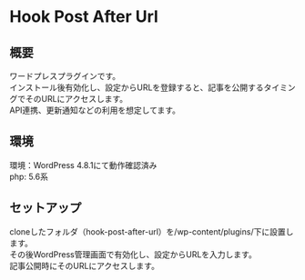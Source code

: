 # Hook Post After Url

## 概要
ワードプレスプラグインです。  
インストール後有効化し、設定からURLを登録すると、記事を公開するタイミングでそのURLにアクセスします。  
API連携、更新通知などの利用を想定してます。

## 環境
環境：WordPress 4.8.1にて動作確認済み  
php: 5.6系

## セットアップ
cloneしたフォルダ（hook-post-after-url）を/wp-content/plugins/下に設置します。  
その後WordPress管理画面で有効化し、設定からURLを入力します。  
記事公開時にそのURLにアクセスします。